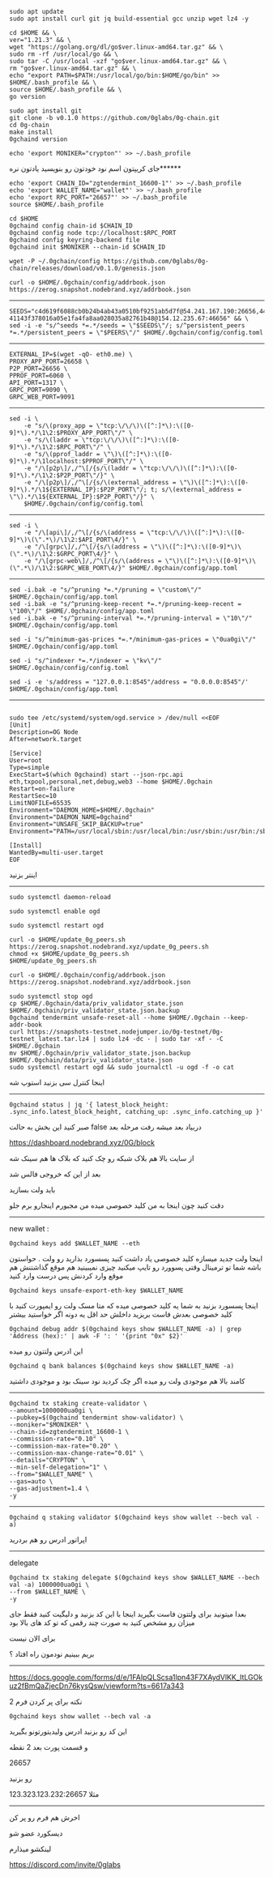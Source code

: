 ```
sudo apt update
sudo apt install curl git jq build-essential gcc unzip wget lz4 -y

```

```
cd $HOME && \
ver="1.21.3" && \
wget "https://golang.org/dl/go$ver.linux-amd64.tar.gz" && \
sudo rm -rf /usr/local/go && \
sudo tar -C /usr/local -xzf "go$ver.linux-amd64.tar.gz" && \
rm "go$ver.linux-amd64.tar.gz" && \
echo "export PATH=$PATH:/usr/local/go/bin:$HOME/go/bin" >> $HOME/.bash_profile && \
source $HOME/.bash_profile && \
go version
```
```
sudo apt install git
git clone -b v0.1.0 https://github.com/0glabs/0g-chain.git
cd 0g-chain
make install
0gchaind version
```
```
echo 'export MONIKER="crypton"' >> ~/.bash_profile
```
جای کریپتون اسم نود خودتون رو بنویسید یادتون نره******
```
echo 'export CHAIN_ID="zgtendermint_16600-1"' >> ~/.bash_profile
echo 'export WALLET_NAME="wallet"' >> ~/.bash_profile
echo 'export RPC_PORT="26657"' >> ~/.bash_profile
source $HOME/.bash_profile

```

```
cd $HOME
0gchaind config chain-id $CHAIN_ID
0gchaind config node tcp://localhost:$RPC_PORT
0gchaind config keyring-backend file
0gchaind init $MONIKER --chain-id $CHAIN_ID
```
```
wget -P ~/.0gchain/config https://github.com/0glabs/0g-chain/releases/download/v0.1.0/genesis.json
```
```
curl -o $HOME/.0gchain/config/addrbook.json https://zerog.snapshot.nodebrand.xyz/addrbook.json
```
---------------------------------------------
```
SEEDS="c4d619f6088cb0b24b4ab43a0510bf9251ab5d7f@54.241.167.190:26656,44d11d4ba92a01b520923f51632d2450984d5886@54.176.175.48:26656,f2693dd86766b5bf8fd6ab87e2e970d564d20aff@54.193.250.204:26656,f878d40c538c8c23653a5b70f615f8dccec6fb9f@54.215.187.94:26656, 41143f378016a05e1fa4fa8aa028035a82761b48@154.12.235.67:46656" && \
sed -i -e "s/^seeds *=.*/seeds = \"$SEEDS\"/; s/^persistent_peers *=.*/persistent_peers = \"$PEERS\"/" $HOME/.0gchain/config/config.toml
```
---------------------------------------------

```
EXTERNAL_IP=$(wget -qO- eth0.me) \
PROXY_APP_PORT=26658 \
P2P_PORT=26656 \
PPROF_PORT=6060 \
API_PORT=1317 \
GRPC_PORT=9090 \
GRPC_WEB_PORT=9091
```

---------------------------------------------

```
sed -i \
    -e "s/\(proxy_app = \"tcp:\/\/\)\([^:]*\):\([0-9]*\).*/\1\2:$PROXY_APP_PORT\"/" \
    -e "s/\(laddr = \"tcp:\/\/\)\([^:]*\):\([0-9]*\).*/\1\2:$RPC_PORT\"/" \
    -e "s/\(pprof_laddr = \"\)\([^:]*\):\([0-9]*\).*/\1localhost:$PPROF_PORT\"/" \
    -e "/\[p2p\]/,/^\[/{s/\(laddr = \"tcp:\/\/\)\([^:]*\):\([0-9]*\).*/\1\2:$P2P_PORT\"/}" \
    -e "/\[p2p\]/,/^\[/{s/\(external_address = \"\)\([^:]*\):\([0-9]*\).*/\1${EXTERNAL_IP}:$P2P_PORT\"/; t; s/\(external_address = \"\).*/\1${EXTERNAL_IP}:$P2P_PORT\"/}" \
    $HOME/.0gchain/config/config.toml 
```

---------------------------------------------
```
sed -i \
    -e "/\[api\]/,/^\[/{s/\(address = \"tcp:\/\/\)\([^:]*\):\([0-9]*\)\(\".*\)/\1\2:$API_PORT\4/}" \
    -e "/\[grpc\]/,/^\[/{s/\(address = \"\)\([^:]*\):\([0-9]*\)\(\".*\)/\1\2:$GRPC_PORT\4/}" \
    -e "/\[grpc-web\]/,/^\[/{s/\(address = \"\)\([^:]*\):\([0-9]*\)\(\".*\)/\1\2:$GRPC_WEB_PORT\4/}" $HOME/.0gchain/config/app.toml   
```
---------------------------------------------
```
sed -i.bak -e "s/^pruning *=.*/pruning = \"custom\"/" $HOME/.0gchain/config/app.toml
sed -i.bak -e "s/^pruning-keep-recent *=.*/pruning-keep-recent = \"100\"/" $HOME/.0gchain/config/app.toml
sed -i.bak -e "s/^pruning-interval *=.*/pruning-interval = \"10\"/" $HOME/.0gchain/config/app.toml
```
```
sed -i "s/^minimum-gas-prices *=.*/minimum-gas-prices = \"0ua0gi\"/" $HOME/.0gchain/config/app.toml
```
```
sed -i "s/^indexer *=.*/indexer = \"kv\"/" $HOME/.0gchain/config/config.toml
```
```
sed -i -e 's/address = "127.0.0.1:8545"/address = "0.0.0.0:8545"/' $HOME/.0gchain/config/app.toml
```
---------------------------------------------

```

sudo tee /etc/systemd/system/ogd.service > /dev/null <<EOF
[Unit]
Description=OG Node
After=network.target

[Service]
User=root
Type=simple
ExecStart=$(which 0gchaind) start --json-rpc.api eth,txpool,personal,net,debug,web3 --home $HOME/.0gchain
Restart=on-failure
RestartSec=10
LimitNOFILE=65535
Environment="DAEMON_HOME=$HOME/.0gchain"
Environment="DAEMON_NAME=0gchaind"
Environment="UNSAFE_SKIP_BACKUP=true"
Environment="PATH=/usr/local/sbin:/usr/local/bin:/usr/sbin:/usr/bin:/sbin:/bin:/usr/games:/usr/local/games:/snap/bin:$HOME/.0gchain/cosmovisor/current/bin"

[Install]
WantedBy=multi-user.target
EOF
```
اینتر بزنید


---------------------------------------------
```
sudo systemctl daemon-reload
```
```
sudo systemctl enable ogd 
```   
```
sudo systemctl restart ogd  
```  


```
curl -o $HOME/update_0g_peers.sh https://zerog.snapshot.nodebrand.xyz/update_0g_peers.sh
chmod +x $HOME/update_0g_peers.sh
$HOME/update_0g_peers.sh
```
```
curl -o $HOME/.0gchain/config/addrbook.json https://zerog.snapshot.nodebrand.xyz/addrbook.json

```
```
sudo systemctl stop ogd
cp $HOME/.0gchain/data/priv_validator_state.json $HOME/.0gchain/priv_validator_state.json.backup
0gchaind tendermint unsafe-reset-all --home $HOME/.0gchain --keep-addr-book
curl https://snapshots-testnet.nodejumper.io/0g-testnet/0g-testnet_latest.tar.lz4 | sudo lz4 -dc - | sudo tar -xf - -C $HOME/.0gchain
mv $HOME/.0gchain/priv_validator_state.json.backup $HOME/.0gchain/data/priv_validator_state.json
sudo systemctl restart ogd && sudo journalctl -u ogd -f -o cat
```
اینجا کنترل سی بزنید استوپ شه

----------------------------------------------------------------
```
0gchaind status | jq '{ latest_block_height: .sync_info.latest_block_height, catching_up: .sync_info.catching_up }'
```
صبر کنید این بخش به حالت 
false
دربیاد بعد میشه رفت مرحله بعد

https://dashboard.nodebrand.xyz/0G/block

از سایت بالا هم بلاک شبکه رو چک کنید که بلاک ها هم سینک شه

بعد از این که خروجی فالس شد

باید ولت بسازید

دقت کنید چون اینجا به من کلید خصوصی میده من مجبورم اینجارو برم جلو



----------------------------------------------------------------

new wallet :
```
0gchaind keys add $WALLET_NAME --eth
```
اینجا ولت جدید میسازه کلید خصوصی یاد داشت کنید
پسسورد بذارید رو ولت . حواستون باشه شما تو ترمینال وقتی پسوورد رو تایپ میکنید چیزی نمیبینید
هم موقع گذاشتنش هم موقع وارد کردنش 
پس درست وارد کنید

```
0gchaind keys unsafe-export-eth-key $WALLET_NAME
```
اینجا پسسورد بزنید به شما یه کلید خصوصی میده که متا مسک ولت رو ایمپورت کنید با کلید خصوصی 
بعدش فاست بریزید داخلش حد اقل یه دونه اگر خواستید بیشتر


```
0gchaind debug addr $(0gchaind keys show $WALLET_NAME -a) | grep 'Address (hex):' | awk -F ': ' '{print "0x" $2}'
```

این ادرس ولتتون رو میده
```
0gchaind q bank balances $(0gchaind keys show $WALLET_NAME -a)
```
کامند بالا هم موجودی ولت رو میده
اگر چک کردید نود سینک بود و موجودی داشتید

--------------------------------------------------


```
0gchaind tx staking create-validator \
--amount=1000000ua0gi \
--pubkey=$(0gchaind tendermint show-validator) \
--moniker="$MONIKER" \
--chain-id=zgtendermint_16600-1 \
--commission-rate="0.10" \
--commission-max-rate="0.20" \
--commission-max-change-rate="0.01" \
--details="CRYPTON" \
--min-self-delegation="1" \
--from="$WALLET_NAME" \
--gas=auto \
--gas-adjustment=1.4 \
-y
```






-------------------------------------------------


```
0gchaind q staking validator $(0gchaind keys show wallet --bech val -a)
```
اپراتور ادرس رو هم بردرید

-----------------------------------------------------



delegate
```
0gchaind tx staking delegate $(0gchaind keys show $WALLET_NAME --bech val -a) 1000000ua0gi \
--from $WALLET_NAME \
-y
```
بعدا میتونید برای ولتتون فاست بگیرید اینجا با این کد بزنید و دلیگیت کنید فقط جای میزان رو مشخص کنید به صورت چند رقمی که تو کد های بالا بود 

برای الان نیست

بریم ببینیم نودمون راه افتاد ؟

-------------------------------------------------------



https://docs.google.com/forms/d/e/1FAIpQLScsa1lpn43F7XAydVlKK_ItLGOkuz2fBmQaZjecDn76kysQsw/viewform?ts=6617a343

2 نکته برای پر کردن فرم
```
0gchaind keys show wallet --bech val -a
```
این کد رو بزنید ادرس ولیدیتورتونو بگیرید 

و قسمت پورت بعد 2 نقطه

26657


رو بزنید

مثلا 123.323.123.232:26657



----------------------------------------------------------


اخرش هم فرم رو پر کن

دیسکورد عضو شو

لینکشو میذارم

https://discord.com/invite/0glabs



